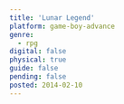 ```yaml
---
title: 'Lunar Legend'
platform: game-boy-advance
genre:
  - rpg
digital: false
physical: true
guide: false
pending: false
posted: 2014-02-10
---
```

